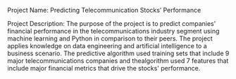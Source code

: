 Project Name: Predicting Telecommunication Stocks’ Performance

Project Description: The purpose of the project is to predict companies' financial performance in the telecommunications industry segment using machine learning and Python in comparison to their peers. The project applies knowledge on data engineering and artificial intelligence to a business scenario. The predictive algorithm used training sets that include 9 major telecommunications companies and thealgorithm used 7 features that include major financial metrics that drive the stocks' performance.
